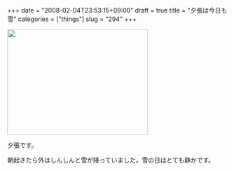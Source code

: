 +++
date = "2008-02-04T23:53:15+09:00"
draft = true
title = "夕張は今日も雪"
categories = ["things"]
slug = "294"
+++

<img src="/images/2008/02/101-0361.jpg" width="321" height="240" alt="" />

夕張です。

朝起きたら外はしんしんと雪が降っていました。雪の日はとても静かです。
